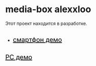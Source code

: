 # media-box alexxloo
Этот проект находится в разработке.
<br><br>
 - <a style="color:#000000; font-size:20px;" href="https://alexxloo.github.io/media-box/" target="_blank">смартфон демо</a>
<br>
<a style="color:#000000; font-size:20px;" href="http://baobab-sochi.narod.ru/index/media_box/0-7" target="_blank">PC демо</a>
